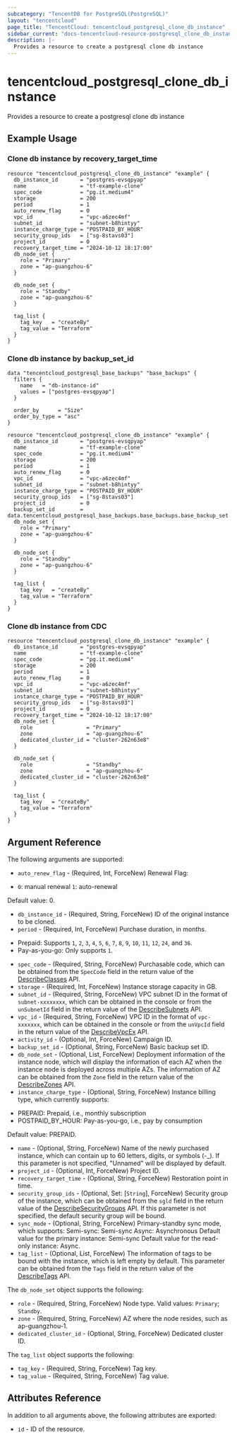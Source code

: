 ```yaml
---
subcategory: "TencentDB for PostgreSQL(PostgreSQL)"
layout: "tencentcloud"
page_title: "TencentCloud: tencentcloud_postgresql_clone_db_instance"
sidebar_current: "docs-tencentcloud-resource-postgresql_clone_db_instance"
description: |-
  Provides a resource to create a postgresql clone db instance
---
```


# tencentcloud_postgresql_clone_db_instance

Provides a resource to create a postgresql clone db instance

## Example Usage

### Clone db instance by recovery_target_time

```hcl
resource "tencentcloud_postgresql_clone_db_instance" "example" {
  db_instance_id       = "postgres-evsqpyap"
  name                 = "tf-example-clone"
  spec_code            = "pg.it.medium4"
  storage              = 200
  period               = 1
  auto_renew_flag      = 0
  vpc_id               = "vpc-a6zec4mf"
  subnet_id            = "subnet-b8hintyy"
  instance_charge_type = "POSTPAID_BY_HOUR"
  security_group_ids   = ["sg-8stavs03"]
  project_id           = 0
  recovery_target_time = "2024-10-12 18:17:00"
  db_node_set {
    role = "Primary"
    zone = "ap-guangzhou-6"
  }

  db_node_set {
    role = "Standby"
    zone = "ap-guangzhou-6"
  }

  tag_list {
    tag_key   = "createBy"
    tag_value = "Terraform"
  }
}
```

### Clone db instance by backup_set_id

```hcl
data "tencentcloud_postgresql_base_backups" "base_backups" {
  filters {
    name   = "db-instance-id"
    values = ["postgres-evsqpyap"]
  }

  order_by      = "Size"
  order_by_type = "asc"
}

resource "tencentcloud_postgresql_clone_db_instance" "example" {
  db_instance_id       = "postgres-evsqpyap"
  name                 = "tf-example-clone"
  spec_code            = "pg.it.medium4"
  storage              = 200
  period               = 1
  auto_renew_flag      = 0
  vpc_id               = "vpc-a6zec4mf"
  subnet_id            = "subnet-b8hintyy"
  instance_charge_type = "POSTPAID_BY_HOUR"
  security_group_ids   = ["sg-8stavs03"]
  project_id           = 0
  backup_set_id        = data.tencentcloud_postgresql_base_backups.base_backups.base_backup_set.0.id
  db_node_set {
    role = "Primary"
    zone = "ap-guangzhou-6"
  }

  db_node_set {
    role = "Standby"
    zone = "ap-guangzhou-6"
  }

  tag_list {
    tag_key   = "createBy"
    tag_value = "Terraform"
  }
}
```

### Clone db instance from CDC

```hcl
resource "tencentcloud_postgresql_clone_db_instance" "example" {
  db_instance_id       = "postgres-evsqpyap"
  name                 = "tf-example-clone"
  spec_code            = "pg.it.medium4"
  storage              = 200
  period               = 1
  auto_renew_flag      = 0
  vpc_id               = "vpc-a6zec4mf"
  subnet_id            = "subnet-b8hintyy"
  instance_charge_type = "POSTPAID_BY_HOUR"
  security_group_ids   = ["sg-8stavs03"]
  project_id           = 0
  recovery_target_time = "2024-10-12 18:17:00"
  db_node_set {
    role                 = "Primary"
    zone                 = "ap-guangzhou-6"
    dedicated_cluster_id = "cluster-262n63e8"
  }

  db_node_set {
    role                 = "Standby"
    zone                 = "ap-guangzhou-6"
    dedicated_cluster_id = "cluster-262n63e8"
  }

  tag_list {
    tag_key   = "createBy"
    tag_value = "Terraform"
  }
}
```

## Argument Reference

The following arguments are supported:

* `auto_renew_flag` - (Required, Int, ForceNew) Renewal Flag:

- `0`: manual renewal
`1`: auto-renewal

Default value: 0.
* `db_instance_id` - (Required, String, ForceNew) ID of the original instance to be cloned.
* `period` - (Required, Int, ForceNew) Purchase duration, in months.
- Prepaid: Supports `1`, `2`, `3`, `4`, `5`, `6`, `7`, `8`, `9`, `10`, `11`, `12`, `24`, and `36`.
- Pay-as-you-go: Only supports `1`.
* `spec_code` - (Required, String, ForceNew) Purchasable code, which can be obtained from the `SpecCode` field in the return value of the [DescribeClasses](https://intl.cloud.tencent.com/document/api/409/89019?from_cn_redirect=1) API.
* `storage` - (Required, Int, ForceNew) Instance storage capacity in GB.
* `subnet_id` - (Required, String, ForceNew) VPC subnet ID in the format of `subnet-xxxxxxxx`, which can be obtained in the console or from the `unSubnetId` field in the return value of the [DescribeSubnets](https://intl.cloud.tencent.com/document/api/215/15784?from_cn_redirect=1) API.
* `vpc_id` - (Required, String, ForceNew) VPC ID in the format of `vpc-xxxxxxx`, which can be obtained in the console or from the `unVpcId` field in the return value of the [DescribeVpcEx](https://intl.cloud.tencent.com/document/api/215/1372?from_cn_redirect=1) API.
* `activity_id` - (Optional, Int, ForceNew) Campaign ID.
* `backup_set_id` - (Optional, String, ForceNew) Basic backup set ID.
* `db_node_set` - (Optional, List, ForceNew) Deployment information of the instance node, which will display the information of each AZ when the instance node is deployed across multiple AZs.
The information of AZ can be obtained from the `Zone` field in the return value of the [DescribeZones](https://intl.cloud.tencent.com/document/api/409/16769?from_cn_redirect=1) API.
* `instance_charge_type` - (Optional, String, ForceNew) Instance billing type, which currently supports:

- PREPAID: Prepaid, i.e., monthly subscription
- POSTPAID_BY_HOUR: Pay-as-you-go, i.e., pay by consumption

Default value: PREPAID.
* `name` - (Optional, String, ForceNew) Name of the newly purchased instance, which can contain up to 60 letters, digits, or symbols (-_). If this parameter is not specified, "Unnamed" will be displayed by default.
* `project_id` - (Optional, Int, ForceNew) Project ID.
* `recovery_target_time` - (Optional, String, ForceNew) Restoration point in time.
* `security_group_ids` - (Optional, Set: [`String`], ForceNew) Security group of the instance, which can be obtained from the `sgld` field in the return value of the [DescribeSecurityGroups](https://intl.cloud.tencent.com/document/api/215/15808?from_cn_redirect=1) API. If this parameter is not specified, the default security group will be bound.
* `sync_mode` - (Optional, String, ForceNew) Primary-standby sync mode, which supports:
Semi-sync: Semi-sync
Async: Asynchronous
Default value for the primary instance: Semi-sync
Default value for the read-only instance: Async.
* `tag_list` - (Optional, List, ForceNew) The information of tags to be bound with the instance, which is left empty by default. This parameter can be obtained from the `Tags` field in the return value of the [DescribeTags](https://intl.cloud.tencent.com/document/api/651/35316?from_cn_redirect=1) API.

The `db_node_set` object supports the following:

* `role` - (Required, String, ForceNew) Node type. Valid values:
`Primary`;
`Standby`.
* `zone` - (Required, String, ForceNew) AZ where the node resides, such as ap-guangzhou-1.
* `dedicated_cluster_id` - (Optional, String, ForceNew) Dedicated cluster ID.

The `tag_list` object supports the following:

* `tag_key` - (Required, String, ForceNew) Tag key.
* `tag_value` - (Required, String, ForceNew) Tag value.

## Attributes Reference

In addition to all arguments above, the following attributes are exported:

* `id` - ID of the resource.



